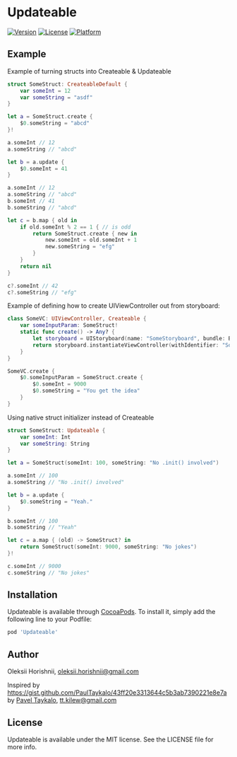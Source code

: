 # Updateable

[![Version](https://img.shields.io/cocoapods/v/Updateable.svg?style=flat)](http://cocoapods.org/pods/Updateable)
[![License](https://img.shields.io/cocoapods/l/Updateable.svg?style=flat)](http://cocoapods.org/pods/Updateable)
[![Platform](https://img.shields.io/cocoapods/p/Updateable.svg?style=flat)](http://cocoapods.org/pods/Updateable)

## Example

Example of turning structs into Createable & Updateable

``` swift
struct SomeStruct: CreateableDefault {
    var someInt = 12
    var someString = "asdf"
}

let a = SomeStruct.create {
    $0.someString = "abcd"
}!

a.someInt // 12
a.someString // "abcd"

let b = a.update {
    $0.someInt = 41
}

a.someInt // 12
a.someString // "abcd"
b.someInt // 41
b.someString // "abcd"

let c = b.map { old in
    if old.someInt % 2 == 1 { // is odd
        return SomeStruct.create { new in
            new.someInt = old.someInt + 1
            new.someString = "efg"
        }
    }
    return nil
}

c?.someInt // 42
c?.someString // "efg"
```

Example of defining how to create UIViewController out from storyboard:

``` swift
class SomeVC: UIViewController, Createable {
    var someInputParam: SomeStruct!
    static func create() -> Any? {
        let storyboard = UIStoryboard(name: "SomeStoryboard", bundle: Bundle.main)
        return storyboard.instantiateViewController(withIdentifier: "SomeVC")
    }
}

SomeVC.create {
    $0.someInputParam = SomeStruct.create {
        $0.someInt = 9000
        $0.someString = "You get the idea"
    }
}
```

Using native struct initializer instead of Createable

``` swift
struct SomeStruct: Updateable {
    var someInt: Int
    var someString: String
}

let a = SomeStruct(someInt: 100, someString: "No .init() involved")

a.someInt // 100
a.someString // "No .init() involved"

let b = a.update {
    $0.someString = "Yeah."
}

b.someInt // 100
b.someString // "Yeah"

let c = a.map { (old) -> SomeStruct? in
    return SomeStruct(someInt: 9000, someString: "No jokes")
}!

c.someInt // 9000
c.someString // "No jokes"
```

## Installation

Updateable is available through [CocoaPods](http://cocoapods.org). To install
it, simply add the following line to your Podfile:

```ruby
pod 'Updateable'
```

## Author

Oleksii Horishnii, oleksii.horishnii@gmail.com

Inspired by https://gist.github.com/PaulTaykalo/43ff20e3313644c5b3ab7390221e8e7a by [Pavel Taykalo](https://github.com/PaulTaykalo), tt.kilew@gmail.com

## License

Updateable is available under the MIT license. See the LICENSE file for more info.
